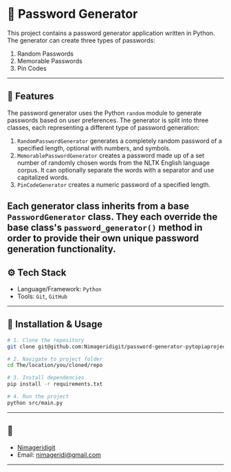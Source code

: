 # 🔐 Password Generator

This project contains a password generator application written in Python. The generator can create three types of passwords:

1. Random Passwords
2. Memorable Passwords
3. Pin Codes

---

## 🚀 Features
The password generator uses the Python `random` module to generate passwords based on user preferences. The generator is split into three classes, each representing a different type of password generation:

1. `RandomPasswordGenerator` generates a completely random password of a specified length, optional with numbers, and symbols.
2. `MemorablePasswordGenerator` creates a password made up of a set number of randomly chosen words from the NLTK English language corpus. It can optionally separate the words with a separator and use capitalized words.
3. `PinCodeGenerator` creates a numeric password of a specified length.

Each generator class inherits from a base `PasswordGenerator` class. They each override the base class's `password_generator()` method in order to provide their own unique password generation functionality.
---

## ⚙️ Tech Stack
- Language/Framework: `Python`  
- Tools: `Git`, `GitHub`  

---

## 📂 Installation & Usage

```bash
# 1. Clone the repository
git clone git@github.com:Nimageridigit/password-generator-pytopiaproject.git

# 2. Navigate to project folder
cd The/location/you/cloned/repo

# 3. Install dependencies
pip install -r requirements.txt

# 4. Run the project
python src/main.py
```

---


## 👤 
- [Nimageridigit](https://github.com/Nimageridigit)  
- Email: nimageridi@gmail.com  

---


